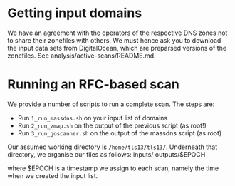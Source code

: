 # Getting input domains

We have an agreement with the operators of the respective DNS zones not to share their zonefiles with others. We must hence ask you to download the input data sets from DigitalOcean, which are preparsed versions of the zonefiles. See analysis/active-scans/README.md.

# Running an RFC-based scan

We provide a number of scripts to run a complete scan. The steps are:

- Run `1_run_massdns.sh` on your input list of domains
- Run `2_run_zmap.sh` on the output of the previous script (as root!)
- Run `3_run_goscanner.sh` on the output of the massdns script (as root)

Our assumed working directory is `/home/tls13/tls13/`. Underneath that directory, we organise our files as follows:
inputs/
outputs/$EPOCH

where $EPOCH is a timestamp we assign to each scan, namely the time when we created the input list.
